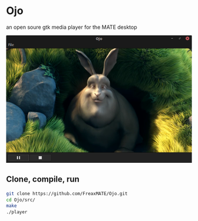 # Ojo

an open soure gtk media player for the MATE desktop

![Ojo](/data/OjoScreenshot.png)

## Clone, compile, run

```bash
git clone https://github.com/FreaxMATE/Ojo.git
cd Ojo/src/
make
./player
```
